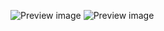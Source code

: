 ![Preview image](https://res.cloudinary.com/freecodez/image/upload/v1688760225/other/q0rmrt673wa1oba0v6my.webp)
![Preview image](https://res.cloudinary.com/freecodez/image/upload/v1688760217/other/s7qzhwcbsfuov0e1xis9.webp)
